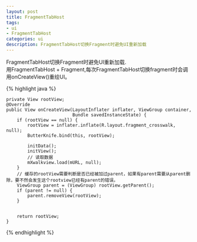 ```yaml
---
layout: post
title: FragmentTabHost
tags:
- ui
- FragmentTabHost
categories: ui
description: FragmentTabHost切换Fragment时避免UI重新加载
---
```

FragmentTabHost切换Fragment时避免UI重新加载.  
用FragmentTabHost + Fragment,每次FragmentTabHost切换fragment时会调用onCreateView()重绘UI。 

{% highlight java %}  

    private View rootView;
    @Override
    public View onCreateView(LayoutInflater inflater, ViewGroup container,
                             Bundle savedInstanceState) {
        if (rootView == null) {
            rootView = inflater.inflate(R.layout.fragment_crosswalk, null);
            ButterKnife.bind(this, rootView);

            initData();
            initView();
            // 读取数据
            mXwalkview.load(mURL, null);
        }
        // 缓存的rootView需要判断是否已经被加过parent，如果有parent需要从parent删除，要不然会发生这个rootview已经有parent的错误。
        ViewGroup parent = (ViewGroup) rootView.getParent();
        if (parent != null) {
            parent.removeView(rootView);
        }


        return rootView;
    }
{% endhighlight %}